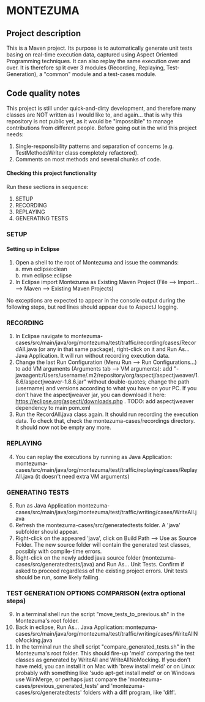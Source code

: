 # MONTEZUMA #

## Project description ##
This is a Maven project. Its purpose is to automatically generate unit tests basing on real-time execution data, captured using Aspect Oriented Programming techniques. It can also replay the same execution over and over. It is therefore split over 3 modules (Recording, Replaying, Test-Generation), a "common" module and a test-cases module.


## Code quality notes ##
This project is still under quick-and-dirty development, and therefore many classes are NOT written as I would like to, and again... that is why this repository is not public yet, as it would be "impossible" to manage contributions from different people. Before going out in the wild this project needs:
1) Single-responsibility patterns and separation of concerns (e.g. TestMethodsWriter class completely refactored).
2) Comments on most methods and several chunks of code.


#### Checking this project functionality ####
Run these sections in sequence:  

1. SETUP
1. RECORDING  
1. REPLAYING  
1. GENERATING TESTS  


### SETUP ###
#### Setting up in Eclipse ###

1. Open a shell to the root of Montezuma and issue the commands:  
  a. mvn eclipse:clean  
  b. mvn eclipse:eclipse  
1. In Eclipse import Montezuma as Existing Maven Project (File --> Import... --> Maven --> Existing Maven Projects)

No exceptions are expected to appear in the console output during the following steps, but red lines should appear due to AspectJ logging.


### RECORDING ###

1. In Eclipse navigate to montezuma-cases/src/main/java/org/montezuma/test/traffic/recording/cases/RecordAll.java (or any in that same package), right-click on it and Run As... Java Application. It will run without recording execution data.
2. Change the last Run Configuration (Menu Run --> Run Configurations...) to add VM arguments (Arguments tab --> VM arguments): add "-javaagent:/Users/username/.m2/repository/org/aspectj/aspectjweaver/1.8.6/aspectjweaver-1.8.6.jar" without double-quotes; change the path (username) and versions according to what you have on your PC. If you don't have the aspectjweaver jar, you can download it here: https://eclipse.org/aspectj/downloads.php . TODO: add aspectjweaver dependency to main pom.xml
3. Run the RecordAll.java class again. It should run recording the execution data. To check that, check the montezuma-cases/recordings directory. It should now not be empty any more.


### REPLAYING ###

4. You can replay the executions by running as Java Application: montezuma-cases/src/main/java/org/montezuma/test/traffic/replaying/cases/ReplayAll.java (it doesn't need extra VM arguments)


### GENERATING TESTS ###

5. Run as Java Application montezuma-cases/src/main/java/org/montezuma/test/traffic/writing/cases/WriteAll.java
6. Refresh the montezuma-cases/src/generatedtests folder. A 'java' subfolder should appear.
7. Right-click on the appeared 'java', click on Build Path --> Use as Source Folder. The new source folder will contain the generated test classes, possibly with compile-time errors.
8. Right-click on the newly added java source folder (montezuma-cases/src/generatedtests/java) and Run As... Unit Tests. Confirm if asked to proceed regardless of the existing project errors. Unit tests should be run, some likely failing.


### TEST GENERATION OPTIONS COMPARISON (extra optional steps) ###

9. In a terminal shell run the script "move_tests_to_previous.sh" in the Montezuma's root folder.
10. Back in eclipse, Run As... Java Application: montezuma-cases/src/main/java/org/montezuma/test/traffic/writing/cases/WriteAllNoMocking.java
11. In the terminal run the shell script "compare_generated_tests.sh" in the Montezuma's root folder. This should fire-up 'meld' comparing the test classes as generated by WriteAll and WriteAllNoMocking. If you don't have meld, you can install it on Mac with 'brew install meld' or on Linux probably with something like 'sudo apt-get install meld' or on Windows use WinMerge, or perhaps just compare the 'montezuma-cases/previous_generated_tests' and 'montezuma-cases/src/generatedtests' folders with a diff program, like 'diff'.